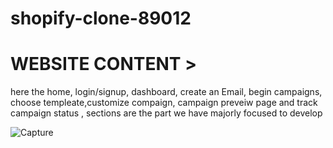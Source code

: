 # shopify-clone-89012

<h1>WEBSITE CONTENT ></h1>
here the home, login/signup, dashboard, create an Email, begin campaigns, choose templeate,customize
compaign, campaign preveiw page and track campaign status , sections are the part we have majorly focused to develop

![Capture](https://user-images.githubusercontent.com/95909861/165847820-c8c44641-1e61-4a15-a04c-790ea08cf82b.PNG)

